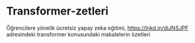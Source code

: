# Transformer-zetleri
Öğrencilere yönelik ücretsiz yapay zeka eğitimi, https://lnkd.in/diJNSJPF adresindeki transformer konusundaki makalelerin özetleri
